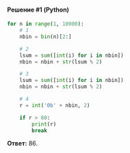 #### Решение #1 (Python)
```python
for n in range(1, 10000):
    # 1
    nbin = bin(n)[2:]

    # 2
    lsum = sum([int(i) for i in nbin])
    nbin = nbin + str(lsum % 2)

    # 3
    lsum = sum([int(i) for i in nbin])
    nbin = nbin + str(lsum % 2)

    # 4
    r = int('0b' + nbin, 2)

    if r > 80:
        print(r)
        break
```
**Ответ:** 86.
